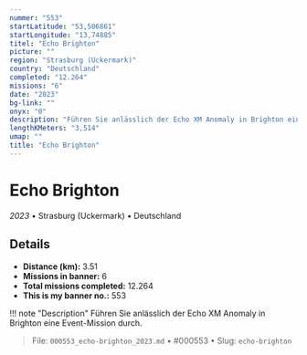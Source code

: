 ```yaml
---
nummer: "553"
startLatitude: "53,506861"
startLongitude: "13,74885"
titel: "Echo Brighton"
picture: ""
region: "Strasburg (Uckermark)"
country: "Deutschland"
completed: "12.264"
missions: "6"
date: "2023"
bg-link: ""
onyx: "0"
description: "Führen Sie anlässlich der Echo XM Anomaly in Brighton eine Event-Mission durch."
lengthKMeters: "3,514"
umap: ""
title: "Echo Brighton"
---
```

# Echo Brighton

*2023* • Strasburg (Uckermark) • Deutschland



## Details
- **Distance (km):** 3.51
- **Missions in banner:** 6
- **Total missions completed:** 12.264
- **This is my banner no.:** 553


!!! note "Description"
    Führen Sie anlässlich der Echo XM Anomaly in Brighton eine Event-Mission durch.




> File: `000553_echo-brighton_2023.md` • #000553 • Slug: `echo-brighton`
